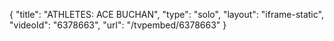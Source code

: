 {
    "title": "ATHLETES: ACE BUCHAN",
    "type": "solo",
    "layout": "iframe-static",
    "videoId": "6378663",
    "url": "\/tvpembed\/6378663"
}